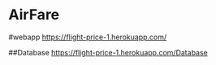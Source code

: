 # AirFare

#webapp
https://flight-price-1.herokuapp.com/

##Database
https://flight-price-1.herokuapp.com/Database
